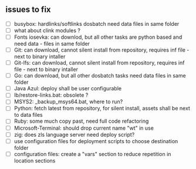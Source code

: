 ## issues to fix

- [ ] busybox: hardlinks/softlinks dosbatch need data files in same folder
- [ ] what about clink modules ?
- [ ] Fonts iosevka: can downlod, but all other tasks are python based and need data - files in same folder
- [ ] Git: can download,  cannot silent install from repository, requires inf file - next to binary intaller
- [ ] Git-lfs: can download, cannot silent install from repository, requires inf file - next to binary intaller
- [ ] Go: can download, but all other dosbatch tasks need data files in same folder
- [ ] Java Azul: deploy shall be user configurable
- [ ] lb/restore-links.bat: obsolete ?
- [ ] MSYS2: _backup_msys64.bat, where to run?
- [ ] Python: fetch latest from repository, for silent install, assets shall be next to data files
- [ ] Ruby: some much copy past, need full code refactoring
- [ ] Microsoft-Terminal: should drop current name "wt" in use
- [ ] zig: does zls language server need deploy script?
- [ ] use configuration files for deployment scripts to choose destination folder
- [ ] configuration files: create a "vars" section to reduce repetition in location sections
